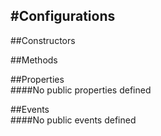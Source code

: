 #Configurations
---
##Constructors 


##Methods  





##Properties  
####No public properties defined

##Events  
####No public events defined

